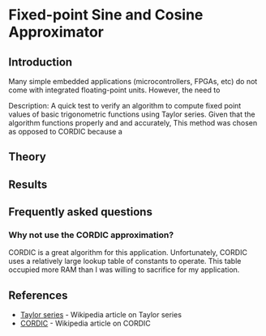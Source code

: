 # Fixed-point Sine and Cosine Approximator #

## Introduction ##

Many simple embedded applications (microcontrollers, FPGAs, etc) do not come
with integrated floating-point units. However, the need to


Description: A quick test to verify an algorithm to compute fixed point values
of basic trigonometric functions using Taylor series. Given that the algorithm
functions properly and and accurately,
This method was chosen as
opposed to CORDIC because a

## Theory ##

## Results ##

## Frequently asked questions ##

### Why not use the CORDIC approximation? ###

CORDIC is a great algorithm for this application. Unfortunately, CORDIC uses
a relatively large lookup table of constants to operate. This table occupied
more RAM than I was willing to sacrifice for my application.

## References ##

* [Taylor series](http://en.wikipedia.org/wiki/Taylor_series) - Wikipedia article on Taylor series
* [CORDIC](http://en.wikipedia.org/wiki/CORDIC) - Wikipedia article on CORDIC
